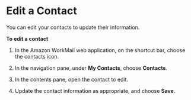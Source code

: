 # Edit a Contact<a name="edit_contact"></a>

You can edit your contacts to update their information\.

**To edit a contact**

1. In the Amazon WorkMail web application, on the shortcut bar, choose the contacts icon\.

1. In the navigation pane, under **My Contacts**, choose **Contacts**\.

1. In the contents pane, open the contact to edit\.

1. Update the contact information as appropriate, and choose **Save**\.